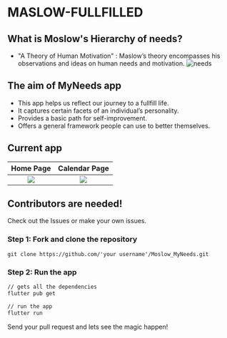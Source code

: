 # MASLOW-FULLFILLED

## What is Moslow's Hierarchy of needs?
- "A Theory of Human Motivation" : Maslow’s theory encompasses his observations and ideas on human needs and motivation.
![needs](https://2ij7hk3p1vra3uhoox411gzf-wpengine.netdna-ssl.com/wp-content/uploads/2020/04/maslow-1024x724.jpg)

## The aim of MyNeeds app
 - This app helps us reflect our journey to a fullfill life. 
 - It captures certain facets of an individual’s personality.
 - Provides a basic path for self-improvement.
 - Offers a general framework people can use to better themselves.

## Current app
| Home Page | Calendar Page|
|:---:|:---:|
| ![](https://cdn.discordapp.com/attachments/766377851510980628/776188189424484352/unknown.png) | ![](https://cdn.discordapp.com/attachments/766377851510980628/776188238359822346/unknown.png) |

## Contributors are needed!
Check out the Issues or make your own issues.

### Step 1: Fork and clone the repository
```
git clone https://github.com/'your username'/Moslow_MyNeeds.git
```
### Step 2: Run the app
```sh
// gets all the dependencies
flutter pub get

// run the app
flutter run
```

Send your pull request and lets see the magic happen!


